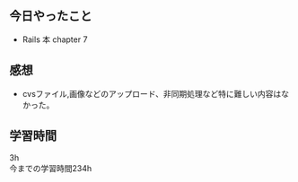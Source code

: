 ## 今日やったこと
- Rails 本 chapter 7

## 感想
- cvsファイル,画像などのアップロード、非同期処理など特に難しい内容はなかった。

## 学習時間
3h  
今までの学習時間234h 

